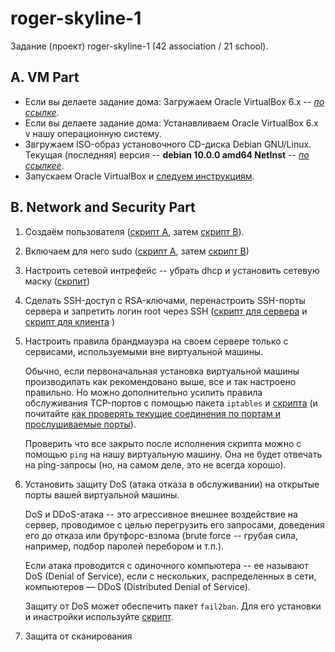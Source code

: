 # roger-skyline-1 #

Задание (проект) roger-skyline-1 (42 association / 21 school).

## A. VM Part ##

* Если вы делаете задание дома: Загружаем Oracle VirtualBox 6.x -- *[по ссылке](https://www.virtualbox.org/wiki/Downloads)*.
* Если вы делаете задание дома: Устанавливаем Oracle VirtualBox 6.x v нашу операционную систему.
* Звгружаем ISO-образ установочного CD-диска Debian GNU/Linux. Текущая (последняя) версия -- **debian 10.0.0  amd64 NetInst** -- *[по ссылкеe](https://cdimage.debian.org/debian-cd/current/amd64/iso-cd/)*.
* Запускаем Oracle VirtualBox и [следуем инструкциям](00-VM/README.md). 

## B. Network and Security Part

1. Создаём пользователя ([скрипт A](01-network-and-security/01a-add-user.sh), затем [скрипт B](01-network-and-security/01b-add-user.sh)).
2. Включаем для него sudo ([скрипт A](01-network-and-security/02a-sudo.sh), затем [скрипт B](01-network-and-security/02b-sudo.sh))
3. Настроить сетевой интрефейс -- убрать dhcp и установить сетевую маску ([скрпит](01-network-and-security/03-make-DHCP-of_and-set-mask.sh))
4. Сделать   SSH-доступ с RSA-ключами, перенастроить SSH-порты сервера и запретить логин root через SSH ([скрипт для сервера](01-network-and-security/04a-set-SSH-port-and-lock-root-login.sh) и [скрипт для клиента](01-network-and-security/04b-set-SSH-RSA-security-keys.sh) )
5. Настроить правила брандмауэра на своем сервере только с сервисами, используемыми вне виртуальной машины. 

   Обычно, если первоначальная установка виртуальной машины производилать как рекомендовано выше, все и так настроено правильно. Но можно дополнительно усилить правила обслуживания TCP-портов с помощью пакета `iptables` и [скрипта](01-network-and-security/05-rules-of-firewall.sh) (и почитайте [как проверять текущие соединения по портам и прослушиваемые порты](01-network-and-security/05-rules-of-firewall.md)).
   
   Проверить что все закрыто после исполнения скрипта можно с помощью `ping` на нашу виртуальную машину. Она не будет отвечать на ping-запросы (но, на самом деле, это не всегда хорошо).
   
6. Установить защиту DoS (атака отказа в обслуживании) на открытые порты вашей виртуальной машины.

   DoS и DDoS-атака -- это агрессивное внешнее воздействие на сервер, проводимое с целью перегрузить его запросами, доведения его до отказа или брутфорс-взлома (brute force -- грубая сила, например, подбор паролей перебором и т.п.).

   Если атака проводится с одиночного компьютера -- ее называют DoS (Denial of Service), если с нескольких, распределенных в сети, компьютеров — DDoS (Distributed Denial of Service).

   Защиту от DoS может обеспечить пакет `fail2ban`. Для его установки и инастройки используйте [скрипт](01-network-and-security/06-DOS-protection.sh).
   
7. Защита от сканирования   